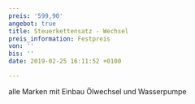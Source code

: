 ```yaml
---
preis: '599,90'
angebot: true
title: Steuerkettensatz - Wechsel
preis_information: Festpreis
von: ''
bis: ''
date: 2019-02-25 16:11:52 +0100

---
```

alle Marken mit Einbau Ölwechsel und Wasserpumpe